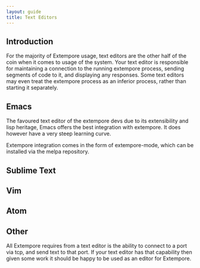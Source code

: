 ```yaml
---
layout: guide
title: Text Editors
---
```


## Introduction

For the majority of Extempore usage, text editors are the other half
of the coin when it comes to usage of the system. Your text editor is
responsible for maintaining a connection to the running extempore
process, sending segments of code to it, and displaying any responses.
Some text editors may even treat the extempore process as an inferior
process, rather than starting it separately.

## Emacs

The favoured text editor of the extempore devs due to its
extensibility and lisp heritage, Emacs offers the best integration
with extempore. It does however have a very steep learning curve.

Extempore integration comes in the form of extempore-mode, which can
be installed via the melpa repository.

## Sublime Text


## Vim


## Atom


## Other 

All Extempore requires from a text editor is the ability to connect to
a port via tcp, and send text to that port. If your text editor has
that capability then given some work it should be happy to be used as
an editor for Extempore.
